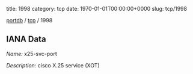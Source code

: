 title: 1998
category: tcp
date: 1970-01-01T00:00:00+0000
slug: tcp/1998

[portdb](/) / [tcp](/category/tcp.html) / 1998


## IANA Data

_Name:_ x25-svc-port

_Description:_ cisco X.25 service (XOT)


